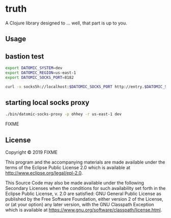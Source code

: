 # truth

A Clojure library designed to ... well, that part is up to you.

## Usage

## bastion test

``` bash
export DATOMIC_SYSTEM=dev
export DATOMIC_REGION=us-east-1
export DATOMIC_SOCKS_PORT=8182

curl -x socks5h://localhost:$DATOMIC_SOCKS_PORT http://entry.$DATOMIC_SYSTEM.$DATOMIC_REGION.datomic.net:8182/
```

## starting local socks proxy

```bash
./bin/datomic-socks-proxy -p ohhey -r us-east-1 dev
```


FIXME

## License

Copyright © 2019 FIXME

This program and the accompanying materials are made available under the
terms of the Eclipse Public License 2.0 which is available at
http://www.eclipse.org/legal/epl-2.0.

This Source Code may also be made available under the following Secondary
Licenses when the conditions for such availability set forth in the Eclipse
Public License, v. 2.0 are satisfied: GNU General Public License as published by
the Free Software Foundation, either version 2 of the License, or (at your
option) any later version, with the GNU Classpath Exception which is available
at https://www.gnu.org/software/classpath/license.html.
